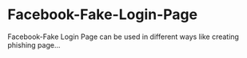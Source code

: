 # Facebook-Fake-Login-Page
Facebook-Fake Login Page can be used in different ways like creating phishing page...

